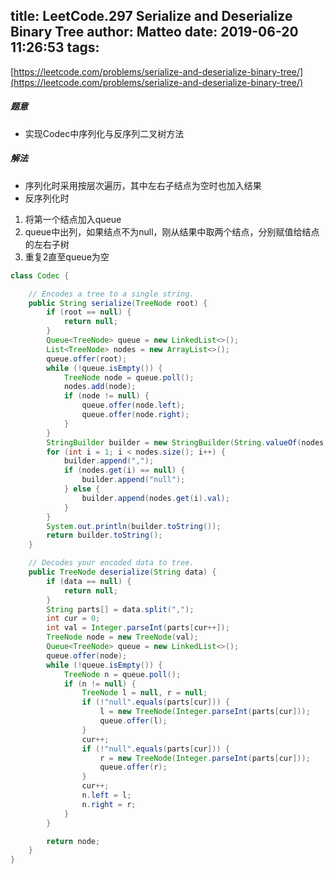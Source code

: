 title: LeetCode.297 Serialize and Deserialize Binary Tree
author: Matteo
date: 2019-06-20 11:26:53
tags:
---
[https://leetcode.com/problems/serialize-and-deserialize-binary-tree/](https://leetcode.com/problems/serialize-and-deserialize-binary-tree/)

##### 题意
* 实现Codec中序列化与反序列二叉树方法
##### 解法
* 序列化时采用按层次遍历，其中左右子结点为空时也加入结果
* 反序列化时
1. 将第一个结点加入queue
2. queue中出列，如果结点不为null，刚从结果中取两个结点，分别赋值给结点的左右子树
3. 重复2直至queue为空
```java
class Codec {

    // Encodes a tree to a single string.
    public String serialize(TreeNode root) {
        if (root == null) {
            return null;
        }
        Queue<TreeNode> queue = new LinkedList<>();
        List<TreeNode> nodes = new ArrayList<>();
        queue.offer(root);
        while (!queue.isEmpty()) {
            TreeNode node = queue.poll();
            nodes.add(node);
            if (node != null) {
                queue.offer(node.left);
                queue.offer(node.right);
            }
        }
        StringBuilder builder = new StringBuilder(String.valueOf(nodes.get(0).val));
        for (int i = 1; i < nodes.size(); i++) {
            builder.append(",");
            if (nodes.get(i) == null) {
                builder.append("null");
            } else {
                builder.append(nodes.get(i).val);
            }
        }
        System.out.println(builder.toString());
        return builder.toString();
    }

    // Decodes your encoded data to tree.
    public TreeNode deserialize(String data) {
        if (data == null) {
            return null;
        }
        String parts[] = data.split(",");
        int cur = 0;
        int val = Integer.parseInt(parts[cur++]);
        TreeNode node = new TreeNode(val);
        Queue<TreeNode> queue = new LinkedList<>();
        queue.offer(node);
        while (!queue.isEmpty()) {
            TreeNode n = queue.poll();
            if (n != null) {
                TreeNode l = null, r = null;
                if (!"null".equals(parts[cur])) {
                    l = new TreeNode(Integer.parseInt(parts[cur]));
                    queue.offer(l);
                }
                cur++;
                if (!"null".equals(parts[cur])) {
                    r = new TreeNode(Integer.parseInt(parts[cur]));
                    queue.offer(r);
                }
                cur++;
                n.left = l;
                n.right = r;
            }
        }

        return node;
    }
}
```